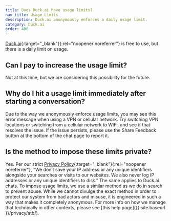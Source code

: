 ```yaml
---
title: Does Duck.ai have usage limits?
nav_title: Usage Limits
description: Duck.ai anonymously enforces a daily usage limit.
category: Duck.ai
order: 400
---
```


[Duck.ai](https://duck.ai){:target="\_blank"}{:rel="noopener noreferrer"} is free to use, but there is a daily limit on usage.

## Can I pay to increase the usage limit?

Not at this time, but we are considering this possibility for the future.

## Why do I hit a usage limit immediately after starting a conversation?

Due to the way we anonymously enforce usage limits, you may see this error message when using a VPN or cellular network. Try switching VPN locations or switching from a cellular network to WiFi, and see if that resolves the issue. If the issue persists, please use the Share Feedback button at the bottom of the chat page to report it.

## Is the method to impose these limits private?

Yes. Per our strict [Privacy Policy](https://duckduckgo.com/privacy){:target="\_blank"}{:rel="noopener noreferrer"}, “We don’t save your IP address or any unique identifiers alongside your searches or visits to our websites. We also never log IP addresses or any unique identifiers to disk.” The same applies to Duck.ai chats. To impose usage limits, we use a similar method as we do in search to prevent abuse. While we cannot divulge the exact method in order to protect our system from bad actors and misuse, it is engineered in such a way that makes it completely anonymous. For more info on how we manage that technically in other contexts, please see [this help page]({{ site.baseurl }}/privacy/atb/).
